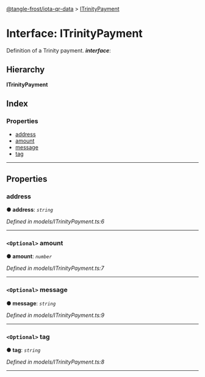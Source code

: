 [@tangle-frost/iota-qr-data](../README.md) > [ITrinityPayment](../interfaces/itrinitypayment.md)

# Interface: ITrinityPayment

Definition of a Trinity payment.
*__interface__*: 

## Hierarchy

**ITrinityPayment**

## Index

### Properties

* [address](itrinitypayment.md#address)
* [amount](itrinitypayment.md#amount)
* [message](itrinitypayment.md#message)
* [tag](itrinitypayment.md#tag)

---

## Properties

<a id="address"></a>

###  address

**● address**: *`string`*

*Defined in models/ITrinityPayment.ts:6*

___
<a id="amount"></a>

### `<Optional>` amount

**● amount**: *`number`*

*Defined in models/ITrinityPayment.ts:7*

___
<a id="message"></a>

### `<Optional>` message

**● message**: *`string`*

*Defined in models/ITrinityPayment.ts:9*

___
<a id="tag"></a>

### `<Optional>` tag

**● tag**: *`string`*

*Defined in models/ITrinityPayment.ts:8*

___


